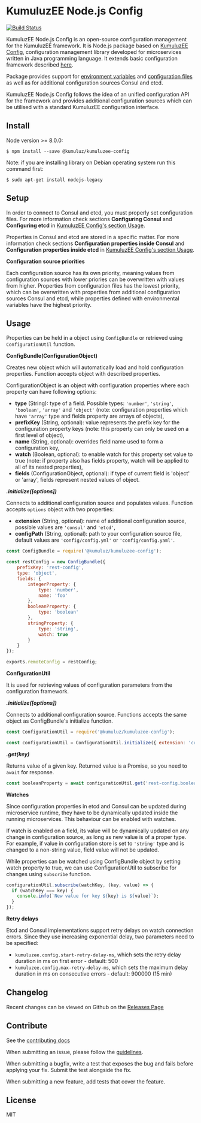 # KumuluzEE Node.js Config
[![Build Status](https://travis-ci.org/kumuluz/kumuluzee-nodejs-config.svg?branch=master)](https://travis-ci.org/kumuluz/kumuluzee-nodejs-config)

KumuluzEE Node.js Config is an open-source configuration management for the KumuluzEE framework. It is Node.js package based on [KumuluzEE Config](https://github.com/kumuluz/kumuluzee-config), configuration management library developed for microservices written in Java programming language. It extends basic configuration framework described [here](https://github.com/kumuluz/kumuluzee/wiki/Configuration).

Package provides support for [environment variables](https://github.com/kumuluz/kumuluzee/wiki/Configuration#environment-variables) and [configuration files](https://github.com/kumuluz/kumuluzee/wiki/Configuration#configuration-files) as well as for additional configuration sources Consul and etcd.

KumuluzEE Node.js Config follows the idea of an unified configuration API for the framework and provides additional configuration sources which can be utilised with a standard KumuluzEE configuration interface.



## Install


Node version >= 8.0.0:

```
$ npm install --save @kumuluz/kumuluzee-config
```

Note: if you are installing library on Debian operating system run this command first:

```
$ sudo apt-get install nodejs-legacy
```

## Setup
In order to connect to Consul and etcd, you must properly set configuration files. For more information check sections **Configuring Consul** and **Configuring etcd**  in [KumuluzEE Config's section Usage](https://github.com/kumuluz/kumuluzee-config#usage).

Properties in Consul and etcd are stored in a specific matter. For more information check sections  **Configuration properties inside Consul** and **Configuration properties inside etcd** in [KumuluzEE Config's section Usage](https://github.com/kumuluz/kumuluzee-config#usage).


**Configuration source priorities**

Each configuration source has its own priority, meaning values from configuration sources with lower priories can be overwritten with values from higher. Properties from configuration files has the lowest priority, which can be overwritten with properties from additional configuration sources Consul and etcd, while properties defined with environmental variables have the highest priority.

## Usage

Properties can be held in a object using `ConfigBundle` or retrieved using `ConfigurationUtil` function.

**ConfigBundle(ConfigurationObject)**

Creates new object which will automatically load and hold configuration properties. Function accepts object with described properties.

ConfigurationObject is an object with configuration properties where each property can have following options:
* **type** (String): type of a field. Possible types: `'number'`, `'string'`, `'boolean'`, `'array'` and `'object'` (note: configuration properties which have `'array'` type and fields property are arrays of objects),
*   **prefixKey** (String, optional): value represents the prefix key for the configuration property keys (note: this property can only be used on a first level of object),
* **name** (String, optional): overrides field name used to form a configuration key,
* **watch** (Boolean, optional): to enable watch for this property set value to true (note: if property also has fields property, watch will be applied to all of its nested properties),
* **fields** (ConfigurationObject, optional): if type of current field is 'object' or 'array', fields represent nested values of object.

***.initialize([options])***

Connects to additional configuration source and populates values. Function accepts `options` object with two properties:
* **extension** (String, optional): name of additional configuration source, possible values are `'consul'` and `'etcd'`,
* **configPath** (String, optional): path to your configuration source file, default values are `'config/config.yml'` or `'config/config.yaml'`.


```javascript
const ConfigBundle = require('@kumuluz/kumuluzee-config');

const restConfig = new ConfigBundle({
    prefixKey: 'rest-config',
    type: 'object',
    fields: {
        integerProperty: {
            type: 'number',
            name: 'foo'
        },
        booleanProperty: {
            type: 'boolean'
        },
        stringProperty: {
            type: 'string',
            watch: true
        }
    }
});

exports.remoteConfig = restConfig;
```

**ConfigurationUtil**

It is used for retrieving values of configuration parameters from the configuration framework.

***.initialize([options])*** 

Connects to additional configuration source. Functions accepts the same object as ConfigBundle's initialize function.

```javascript
const ConfigurationUtil = require('@kumuluz/kumuluzee-config');

const configurationUtil = ConfigurationUtil.initialize({ extension: 'consul' });
```

***.get(key)***

Returns value of a given key. Returned value is a Promise, so you need to `await` for response.

```javascript
const booleanProperty = await configurationUtil.get('rest-config.boolean-property');
```

**Watches**

Since configuration properties in etcd and Consul can be updated during microservice runtime, they have to be dynamically updated inside the running microservices. This behaviour can be enabled with watches.

If watch is enabled on a field, its value will be dynamically updated on any change in configuration source, as long as new value is of a proper type. For example, if value in configuration store is set to `'string'` type and is changed to a non-string value, field value will not be updated.

While properties can be watched using ConfigBundle object by setting watch property to true, we can use ConfigurationUtil to subscribe for changes using `subscribe` function.

```javascript
configurationUtil.subscribe(watchKey, (key, value) => {
  if (watchKey === key) {
    console.info(`New value for key ${key} is ${value}`);
  }
});
```

**Retry delays**

Etcd and Consul implementations support retry delays on watch connection errors. Since they use increasing exponential delay, two parameters need to be specified:

* `kumuluzee.config.start-retry-delay-ms`, which sets the retry delay duration in ms on first error - default: 500
* `kumuluzee.config.max-retry-delay-ms`, which sets the maximum delay duration in ms on consecutive errors - default: 900000 (15 min)

## Changelog

Recent changes can be viewed on Github on the [Releases Page](https://github.com/kumuluz/kumuluzee-nodejs-config/releases)

## Contribute

See the [contributing docs](https://github.com/kumuluz/kumuluzee-nodejs-config/blob/master/CONTRIBUTING.md)

When submitting an issue, please follow the [guidelines](https://github.com/kumuluz/kumuluzee-nodejs-config/blob/master/CONTRIBUTING.md#bugs).

When submitting a bugfix, write a test that exposes the bug and fails before applying your fix. Submit the test alongside the fix.

When submitting a new feature, add tests that cover the feature.

## License

MIT


